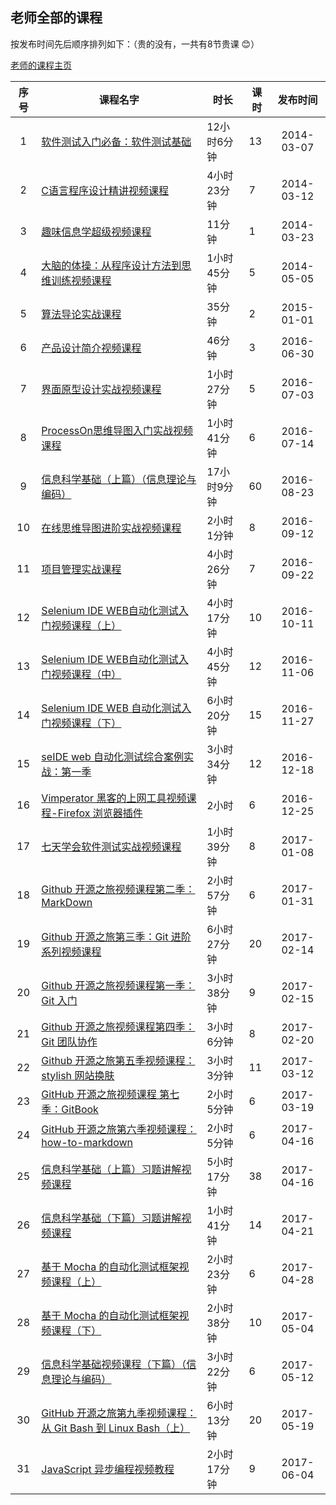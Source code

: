 ## 老师全部的课程

按发布时间先后顺序排列如下：（贵的没有，一共有8节贵课 :blush:）

[老师的课程主页](http://edu.51cto.com/lecturer/8606427.html)

|  序号    |课程名字                                                                        |时长        |课时  |发布时间|
| :---: | -----  | -----  | -----  |:-----:| 
|   1   |[软件测试入门必备：软件测试基础](http://edu.51cto.com/course/course_id-1026.html)|12小时6分钟|13|2014-03-07|
|   2   |[C语言程序设计精讲视频课程](http://edu.51cto.com/course/course_id-1040.html)|4小时23分钟|7|2014-03-12|
|   3   |[趣味信息学超级视频课程](http://edu.51cto.com/course/course_id-1064.html)|11分钟|1| 2014-03-23|
|   4   |[大脑的体操：从程序设计方法到思维训练视频课程](http://edu.51cto.com/course/course_id-1065.html)|1小时45分钟|5|2014-05-05|
|   5   |[算法导论实战课程](http://edu.51cto.com/course/course_id-2789.html)|35分钟|2| 2015-01-01|
|   6   |[产品设计简介视频课程](http://edu.51cto.com/course/course_id-6407.html)|46分钟|3|2016-06-30|
|   7   |[界面原型设计实战视频课程](http://edu.51cto.com/course/course_id-6438.html)|1小时27分钟|5|2016-07-03|
|   8   |[ProcessOn思维导图入门实战视频课程](http://edu.51cto.com/course/course_id-6453.html)|1小时41分钟|6| 2016-07-14|
|   9   |[信息科学基础（上篇）（信息理论与编码）](http://edu.51cto.com/course/course_id-6578.html)|17小时9分钟|60|2016-08-23|
|   10  |[在线思维导图进阶实战视频课程](http://edu.51cto.com/course/course_id-7126.html)|2小时1分钟|8|2016-09-12|
|   11  |[项目管理实战课程](http://edu.51cto.com/course/course_id-1055.html)|4小时26分钟|7|2016-09-22|
|   12  |[Selenium IDE WEB自动化测试入门视频课程（上）](http://edu.51cto.com/course/course_id-7320.html)|4小时17分钟|10|2016-10-11|
|   13  |[Selenium IDE WEB自动化测试入门视频课程（中）](http://edu.51cto.com/course/course_id-7425.html)|4小时45分钟|12|2016-11-06|
|   14  |[Selenium IDE WEB 自动化测试入门视频课程（下）](http://edu.51cto.com/course/course_id-7578.html)|6小时20分钟|15|2016-11-27|
|   15  |[seIDE web 自动化测试综合案例实战：第一季](http://edu.51cto.com/course/course_id-7864.html)|3小时34分钟|12|2016-12-18|
|   16  |[Vimperator 黑客的上网工具视频课程-Firefox 浏览器插件](http://edu.51cto.com/course/course_id-8023.html)|2小时|6|2016-12-25|
|   17  |[七天学会软件测试实战视频课程](http://edu.51cto.com/course/course_id-8176.html)|1小时39分钟|8|2017-01-08|
|   18  |[Github 开源之旅视频课程第二季：MarkDown](http://edu.51cto.com/course/course_id-8043.html)|2小时57分钟|6|2017-01-31|
|   19  |[Github 开源之旅第三季：Git 进阶系列视频课程](http://edu.51cto.com/course/course_id-8177.html)|6小时27分钟|20|2017-02-14|
|   20  |[Github 开源之旅视频课程第一季：Git 入门](http://edu.51cto.com/course/course_id-7845.html)|3小时38分钟|9|2017-02-15|
|   21  |[Github 开源之旅视频课程第四季：Git 团队协作](http://edu.51cto.com/course/course_id-8367.html)|3小时6分钟|8|2017-02-20|
|   22  |[Github 开源之旅第五季视频课程：stylish 网站换肤](http://edu.51cto.com/course/course_id-8510.html)|3小时3分钟|11|2017-03-12|
|   23  |[GitHub 开源之旅视频课程 第七季：GitBook](http://edu.51cto.com/course/course_id-8684.html)|2小时5分钟|6|2017-03-19|
|   24  |[GitHub 开源之旅第六季视频课程：how-to-markdown](http://edu.51cto.com/course/course_id-8513.html)|2小时5分钟|6|2017-04-16|
|   25  |[信息科学基础（上篇）习题讲解视频课程](http://edu.51cto.com/course/course_id-8511.html)|5小时17分钟|38|2017-04-16|
|   26  |[信息科学基础（下篇）习题讲解视频课程](http://edu.51cto.com/course/course_id-8836.html)|1小时41分钟|14| 2017-04-21|
|   27  |[基于 Mocha 的自动化测试框架视频课程（上）](http://edu.51cto.com/course/9011.html)|2小时23分钟 |6| 2017-04-28|
|   28  |[基于 Mocha 的自动化测试框架视频课程（下）](http://edu.51cto.com/course/9084.html)|2小时38分钟 |10| 2017-05-04|
|   29  |[信息科学基础视频课程（下篇）（信息理论与编码）](http://edu.51cto.com/course/9198.html)|3小时22分钟 |6|2017-05-12|
|   30  |[GitHub 开源之旅第九季视频课程：从 Git Bash 到 Linux Bash（上）](http://edu.51cto.com/course/9244.html)|6小时13分钟 |20| 2017-05-19|
|   31  |[JavaScript 异步编程视频教程](http://edu.51cto.com/course/9392.html)|2小时17分钟 |9| 2017-06-04|






